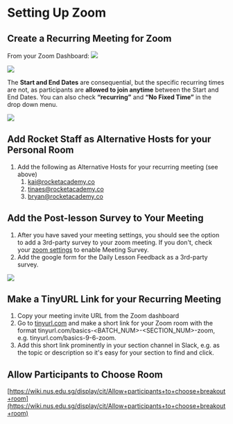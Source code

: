 # Setting Up Zoom

## Create a Recurring Meeting for Zoom

From your Zoom Dashboard:
![](https://www.notion.so/image/https%3A%2F%2Fs3-us-west-2.amazonaws.com%2Fsecure.notion-static.com%2Fc8c82a20-b7f3-4cfd-8a58-5e626bb4b816%2FUntitled.png?table=block&id=ceee61ec-3997-4784-9458-b2839cc4a709&spaceId=4e4610b4-2eea-48c5-9a35-babcfaf0d4b5&width=2000&userId=4839d0fb-4b91-47c9-9b3b-bc5a186d4bf3&cache=v2)

![](https://www.notion.so/image/https%3A%2F%2Fs3-us-west-2.amazonaws.com%2Fsecure.notion-static.com%2Fc45bb918-2636-4e47-8a7d-0857cf9c6ce7%2FUntitled.png?table=block&id=ba6ddfde-d612-4b16-8178-2012413ed72d&spaceId=4e4610b4-2eea-48c5-9a35-babcfaf0d4b5&width=2000&userId=4839d0fb-4b91-47c9-9b3b-bc5a186d4bf3&cache=v2)

The **Start and End Dates** are consequential, but the specific recurring times are not, as participants are **allowed to join anytime** between the Start and End Dates. You can also check **“recurring”** and **“No Fixed Time”** in the drop down menu.

![](https://www.notion.so/image/https%3A%2F%2Fs3-us-west-2.amazonaws.com%2Fsecure.notion-static.com%2F93890b91-802a-476f-ae4c-6c341e5b432c%2FUntitled.png?table=block&id=92ee0cb2-5cd9-4d0d-9863-df2035b2e170&spaceId=4e4610b4-2eea-48c5-9a35-babcfaf0d4b5&width=2000&userId=4839d0fb-4b91-47c9-9b3b-bc5a186d4bf3&cache=v2)

## Add Rocket Staff as Alternative Hosts for your Personal Room

1. Add the following as Alternative Hosts for your recurring meeting (see above)
    1. kai@rocketacademy.co 
    2. tinaes@rocketacademy.co
    3. bryan@rocketacademy.co

## Add the Post-lesson Survey to Your Meeting

1. After you have saved your meeting settings, you should see the option to add a 3rd-party survey to your zoom meeting. If you don't, check your [zoom settings](https://support.zoom.us/hc/en-us/articles/4404939095053-Enabling-meeting-surveys) to enable Meeting Survey.
2. Add the google form for the Daily Lesson Feedback as a 3rd-party survey.

![](https://www.notion.so/image/https%3A%2F%2Fs3-us-west-2.amazonaws.com%2Fsecure.notion-static.com%2Fe3e97f38-51fd-4991-8776-91eb65430053%2FUntitled.png?table=block&id=31440184-ec0e-43e2-823b-3e83aa192a50&spaceId=4e4610b4-2eea-48c5-9a35-babcfaf0d4b5&width=2000&userId=4839d0fb-4b91-47c9-9b3b-bc5a186d4bf3&cache=v2)

## Make a TinyURL Link for your Recurring Meeting

1. Copy your meeting invite URL from the Zoom dashboard
2. Go to [tinyurl.com](http://tinyurl.com) and make a short link for your Zoom room with the format tinyurl.com/basics-<BATCH_NUM>-<SECTION_NUM>-zoom, e.g. tinyurl.com/basics-9-6-zoom.
3. Add this short link prominently in your section channel in Slack, e.g. as the topic or description so it's easy for your section to find and click.

## Allow Participants to Choose Room

[https://wiki.nus.edu.sg/display/cit/Allow+participants+to+choose+breakout+room](https://wiki.nus.edu.sg/display/cit/Allow+participants+to+choose+breakout+room)